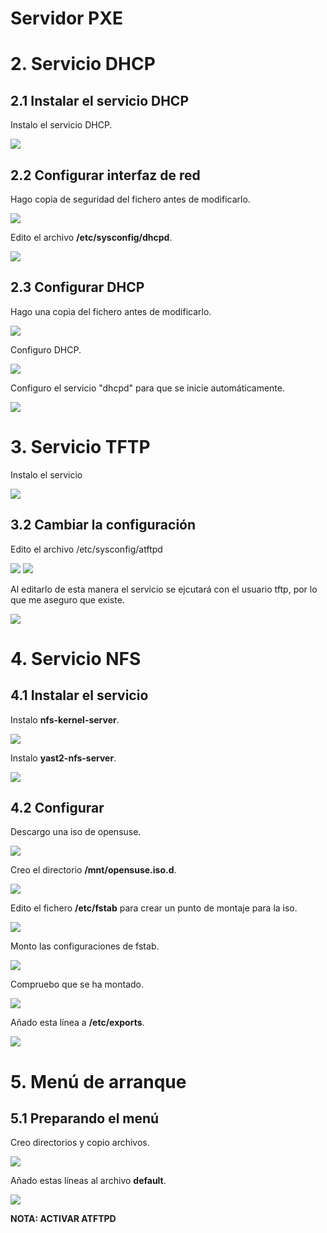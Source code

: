 # Servidor PXE

# 2. Servicio DHCP

## 2.1 Instalar el servicio DHCP

Instalo el servicio DHCP.

![](img/2.1-1.png)

## 2.2 Configurar interfaz de red

Hago copia de seguridad del fichero antes de modificarlo.

![](img/2.2-1.png)

Edito el archivo **/etc/sysconfig/dhcpd**.

![](img/2.2-2.png)

## 2.3 Configurar DHCP

Hago una copia del fichero antes de modificarlo.

![](img/2.3-1.png)

Configuro DHCP.

![](img/2.3-2.png)

Configuro el servicio "dhcpd" para que se inicie automáticamente.

![](img/2.3-3.png)

# 3. Servicio TFTP

Instalo el servicio

![](img/3.1-1.png)

## 3.2 Cambiar la configuración

Edito el archivo /etc/sysconfig/atftpd

![](img/3.2-1.png)  ![](img/3.2-2.png)

Al editarlo de esta manera el servicio se ejcutará con el usuario tftp, por lo que me aseguro que existe.

![](img/3.2-3.png)

# 4. Servicio NFS

## 4.1 Instalar el servicio

Instalo **nfs-kernel-server**.

![](img/4.1-1.png)

Instalo **yast2-nfs-server**.

![](img/4.1-2.png)

## 4.2 Configurar

Descargo una iso de opensuse.

![](img/4.2-1.png)

Creo el directorio **/mnt/opensuse.iso.d**.

![](img/4.2-2.png)

Edito el fichero **/etc/fstab** para crear un punto de montaje para la iso.

![](img/4.2-3.png)

Monto las configuraciones de fstab.

![](img/4.2-4.png)

Compruebo que se ha montado.

![](img/4.2-5.png)

Añado esta línea a **/etc/exports**.

![](img/4.2-6.png)

# 5. Menú de arranque

## 5.1 Preparando el menú

Creo directorios y copio archivos.

![](img/5.1-1.png)

Añado estas líneas al archivo **default**.

![](img/5.1-2.png)



**NOTA: ACTIVAR ATFTPD**